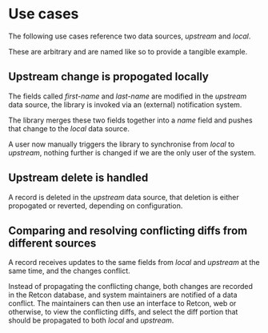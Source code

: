 # Use cases

The following use cases reference two data sources, *upstream* and *local*.

These are arbitrary and are named like so to provide a tangible example.

## Upstream change is propogated locally

The fields called *first-name* and *last-name* are modified in the *upstream*
data source, the library is invoked via an (external) notification system.

The library merges these two fields together into a *name* field and pushes
that change to the *local* data source.

A user now manually triggers the library to synchronise from *local* to
*upstream*, nothing further is changed if we are the only user of the system.

## Upstream delete is handled

A record is deleted in the *upstream* data source, that deletion is either
propogated or reverted, depending on configuration.

## Comparing and resolving conflicting diffs from different sources

A record receives updates to the same fields from *local* and *upstream* at
the same time, and the changes conflict.

Instead of propagating the conflicting change, both changes are recorded in
the Retcon database, and system maintainers are notified of a data conflict.
The maintainers can then use an interface to Retcon, web or otherwise, to view
the conflicting diffs, and select the diff portion that should be
propagated to both *local* and *upstream*.
